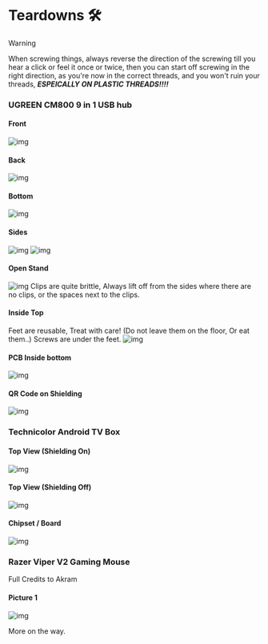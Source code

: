 # Teardowns 🛠

> [!WARNING]
> When screwing things, always reverse the direction of the screwing till you hear a click or feel it once or twice, then you can start off screwing in the right direction, as you're now in the correct threads, and you won't ruin your threads, ***ESPEICALLY ON PLASTIC THREADS!!!!***

### UGREEN **CM800** 9 in 1 USB hub
<!--tabs:start-->
#### Front
![img](teardownMedia/cm800_9in1/closed-front.jpg)

#### Back
![img](teardownMedia/cm800_9in1/closed-back.jpg)

#### Bottom
![img](teardownMedia/cm800_9in1/bottom.jpg)

#### Sides
![img](teardownMedia/cm800_9in1/sd-side.jpg)
![img](teardownMedia/cm800_9in1/usb.jpg)

#### Open Stand
![img](teardownMedia/cm800_9in1/open-stand.jpg)
Clips are quite brittle, Always lift off from the sides where there are no clips, or the spaces next to the clips.

#### Inside Top
Feet are reusable, Treat with care! (Do not leave them on the floor, Or eat them..)
Screws are under the feet.
![img](teardownMedia/cm800_9in1/inside-top.jpg)

#### PCB Inside bottom
![img](teardownMedia/cm800_9in1/pcb-out-bottom-side.jpg)

#### QR Code on Shielding
![img](teardownMedia/cm800_9in1/qr-code.jpg)
<!--     tabs:end -->




### Technicolor Android TV Box
<!-- tabs:start -->

#### **Top View (Shielding On)**

![img](teardownMedia/technicolor_android_tv/technicolor_shield_on.jpg)

#### **Top View (Shielding Off)**

![img](teardownMedia/technicolor_android_tv/technicolor_shielding_off_topview.jpg)

#### **Chipset / Board**

![img](teardownMedia/technicolor_android_tv/technicolor_chipset.jpg)

<!-- tabs:end -->


### Razer Viper V2 Gaming Mouse
Full Credits to Akram
<!-- tabs:start -->

#### **Picture 1**

![img](teardownMedia/RazerViperV2/RVV2.png)


<!-- tabs:end -->


More on the way.